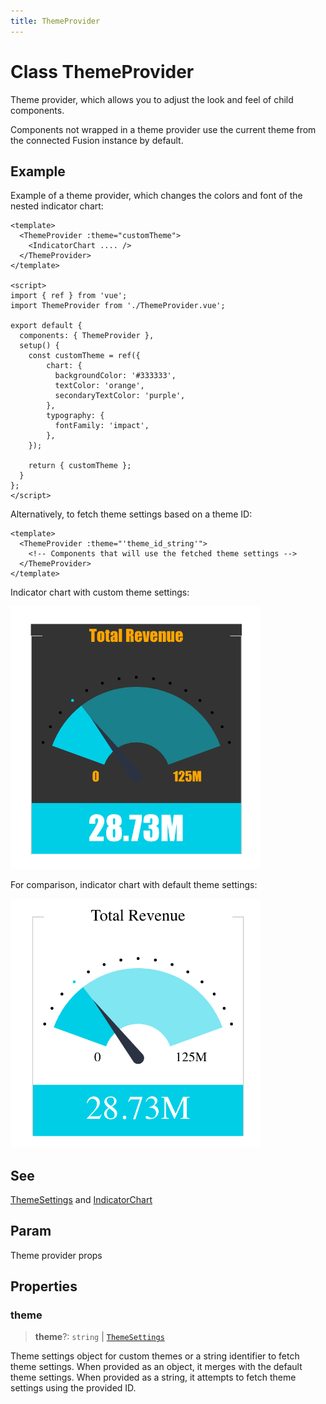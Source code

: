 ```yaml
---
title: ThemeProvider
---
```


# Class ThemeProvider

Theme provider, which allows you to adjust the look and feel of child components.

Components not wrapped in a theme provider use the current theme from the connected Fusion instance by default.

## Example

Example of a theme provider, which changes the colors and font of the nested indicator chart:
```vue
<template>
  <ThemeProvider :theme="customTheme">
    <IndicatorChart .... />
  </ThemeProvider>
</template>

<script>
import { ref } from 'vue';
import ThemeProvider from './ThemeProvider.vue';

export default {
  components: { ThemeProvider },
  setup() {
    const customTheme = ref({
        chart: {
          backgroundColor: '#333333',
          textColor: 'orange',
          secondaryTextColor: 'purple',
        },
        typography: {
          fontFamily: 'impact',
        },
    });

    return { customTheme };
  }
};
</script>
```

Alternatively, to fetch theme settings based on a theme ID:
```vue
<template>
  <ThemeProvider :theme="'theme_id_string'">
    <!-- Components that will use the fetched theme settings -->
  </ThemeProvider>
</template>
```

Indicator chart with custom theme settings:

<img src="../../../img/indicator-chart-example-2.png" width="400px" />

For comparison, indicator chart with default theme settings:

<img src="../../../img/indicator-chart-example-1.png" width="400px" />

## See

[ThemeSettings](../interfaces/interface.ThemeSettings.md) and [IndicatorChart](../charts/class.IndicatorChart.md)

## Param

Theme provider props

## Properties

### theme

> **theme**?: `string` \| [`ThemeSettings`](../interfaces/interface.ThemeSettings.md)

Theme settings object for custom themes or a string identifier to fetch theme settings. When provided as an object, it merges with the default theme settings. When provided as a string, it attempts to fetch theme settings using the provided ID.
